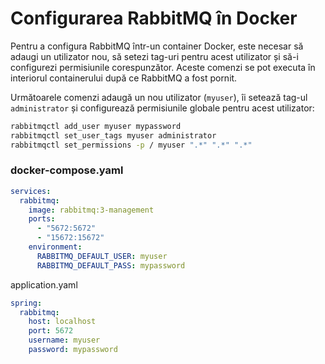 # Configurarea RabbitMQ în Docker

Pentru a configura RabbitMQ într-un container Docker, 
este necesar să adaugi un utilizator nou, să setezi tag-uri pentru acest utilizator și să-i configurezi permisiunile corespunzător. 
Aceste comenzi se pot executa în interiorul containerului după ce RabbitMQ a fost pornit.

Următoarele comenzi adaugă un nou utilizator (`myuser`), îi setează tag-ul `administrator` și configurează permisiunile globale pentru acest utilizator:

```bash
rabbitmqctl add_user myuser mypassword
rabbitmqctl set_user_tags myuser administrator
rabbitmqctl set_permissions -p / myuser ".*" ".*" ".*"
```

### docker-compose.yaml
```yaml
services:
  rabbitmq:
    image: rabbitmq:3-management
    ports:
      - "5672:5672"
      - "15672:15672"
    environment:
      RABBITMQ_DEFAULT_USER: myuser
      RABBITMQ_DEFAULT_PASS: mypassword
```

application.yaml
```yaml
spring:
  rabbitmq:
    host: localhost
    port: 5672
    username: myuser
    password: mypassword
```